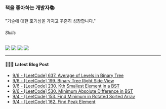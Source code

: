 
### 책을 좋아하는 개발자📚
"기술에 대한 호기심을 가지고 꾸준히 성장합니다."

###### Skills
<img src="https://img.shields.io/badge/java-c74634?style=flat-square&logo=oracle&logoColor=white"> <img src="https://img.shields.io/badge/spring-6DB33F?style=flat-square&logo=spring&logoColor=white"> <img src="https://img.shields.io/badge/mysql-4479A1?style=flat-square&logo=mysql&logoColor=white"> <img src="https://img.shields.io/badge/redis-DC382D?style=flat-square&logo=redis&logoColor=white">

------
#### 💁🏻‍♂️ Latest Blog Post

 - [9/6 - [LeetCode] 637. Average of Levels in Binary Tree](https://syeon2.github.io/devlog/leetcode-average-of-levels-in-binary-tree.html)
 - [9/6 - [LeetCode] 199. Binary Tree Right Side View](https://syeon2.github.io/devlog/leetcode-binary-tree-right-side-view.html)
 - [9/6 - [LeetCode] 230. Kth Smallest Element in a BST](https://syeon2.github.io/devlog/leetcode-kth-smallest-element-in-a-bst.html)
 - [9/6 - [LeetCode] 530. Minimum Absolute Difference in BST](https://syeon2.github.io/devlog/leetcode-minumum-absolute-difference-in-bst.html)
 - [9/4 - [LeetCode] 153. Find Minimum in Rotated Sorted Array](https://syeon2.github.io/devlog/leetcode-find-minimum-in-rotated-sorted-array.html)
 - [9/4 - [LeetCode] 162. Find Peak Element](https://syeon2.github.io/devlog/leetcode-find-peek-element.html)

